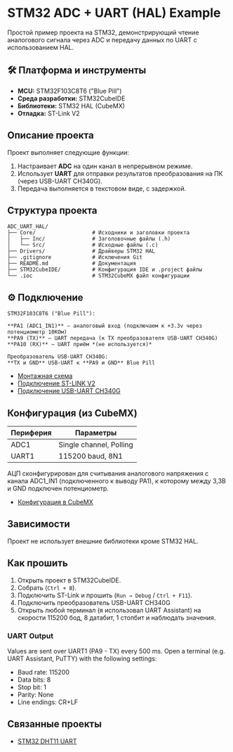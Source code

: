 # STM32 ADC + UART (HAL) Example

 Простой пример проекта на STM32, демонстрирующий чтение аналогового сигнала через ADC и передачу данных по UART с использованием HAL.

## 🛠 Платформа и инструменты

-  **MCU:** STM32F103C8T6 ("Blue Pill")
-  **Среда разработки:** STM32CubeIDE
-  **Библиотеки:** STM32 HAL (CubeMX)
-  **Отладка:** ST-Link V2

##  Описание проекта

Проект выполняет следующие функции:

1. Настраивает **ADC** на один канал в непрерывном режиме.
2. Использует **UART** для отправки результатов преобразования на ПК (через USB-UART CH340G).
3. Передача выполняется в текстовом виде, с задержкой.

## Структура проекта
```
ADC_UART_HAL/
├── Core/                  # Исходники и заголовки проекта
│   ├── Inc/               # Заголовочные файлы (.h)
│   └── Src/               # Исходные файлы (.c)
├── Drivers/               # Драйверы STM32 HAL
├── .gitignore             # Исключения Git
├── README.md              # Документация
├── STM32CubeIDE/          # Конфигурация IDE и .project файлы
└── .ioc                   # STM32CubeMX файл конфигурации
```
## ⚙️ Подключение
```
STM32F103C8T6 ("Blue Pill"):

**PA1 (ADC1_IN1)** — аналоговый вход (подключаем к +3.3v через потенциометр 10КОм)
**PA9 (TX)** — UART передача (к TX преобразователя USB-UART CH340G)
**PA10 (RX)** — UART приём *(не используется)*

Преобразователь USB-UART CH340G:
**TX и GND** USB-UART к **PA9 и GND** Blue Pill
```
- [Монтажная схема](https://github.com/user-attachments/assets/d8eca711-790c-481c-9e2c-182399bc5016)
- [Подключение ST-LINK V2](https://github.com/user-attachments/assets/11cf20ef-1757-43f4-bd80-f0e9caa32841)
- [Подключение USB-UART CH340G](https://github.com/user-attachments/assets/635f70f6-237e-441c-b5aa-54983d74e659)

## Конфигурация (из CubeMX)

| Периферия | Параметры               |
|-----------|-------------------------|
| ADC1      | Single channel, Polling |
| UART1     | 115200 baud, 8N1        |

АЦП сконфигурирован для считывания аналогового напряжения с канала ADC1_IN1 (подключенного к выводу PA1), к которому между 3,3В и GND подключен потенциометр.

- [Конфигурация в CubeMX](https://github.com/user-attachments/assets/9efbe196-3f7a-48ba-95bf-639f2d71ce29)

## Зависимости

Проект не использует внешние библиотеки кроме STM32 HAL.

## Как прошить

1. Открыть проект в STM32CubeIDE.
2. Собрать (`Ctrl + B`).
3. Подключить ST-Link и прошить (`Run → Debug` / `Ctrl + F11`).
4. Подключить преобразователь USB-UART CH340G
5. Открыть любой терминал (я использовал UART Assistant) на скорости 115200 бод, 8 датабит, 1 стопбит и наблюдать значения.

### UART Output
Values are sent over UART1 (PA9 - TX) every 500 ms. Open a terminal (e.g. UART Assistant, PuTTY) with the following settings:
- Baud rate: 115200
- Data bits: 8
- Stop bit: 1
- Parity: None
- Line endings: CR+LF

## Связанные проекты

- [STM32 DHT11 UART](https://github.com/Metabolisto/stm32_dht11_uart) 